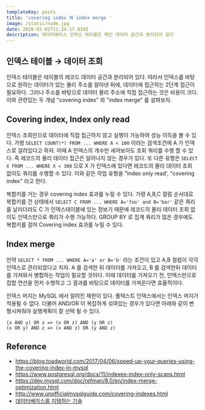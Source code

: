 ```yaml
---
templateKey: posts
title: 'covering index 와 index merge '
image: /static/nude.jpg
date: 2020-02-02T11:24:17.034Z
description: 데이터베이스 인덱스 테이블은 메인 데이터 공간과 분리되어 있다
---
```

## 인덱스 테이블 → 데이터 조회

인덱스 테이블은 테이블의 레코드 데이터 공간과 분리되어 있다. 따라서 인덱스를 바탕으로 원하는 데이터가 있는 물리 주소를 알아낸 뒤에, 데이터에 접근하는 2단계 접근이 필요하다. 그러나 주소를 바탕으로 데이터 물리 주소에 직접 접근하는 것은 비용이 크다. 이와 관련있는 두 개념 "covering index" 와 "index merge" 를 살펴보자.

## Covering index, Index only read

인덱스 조회만으로 데이터에 직접 접근하지 않고 실행이 가능하여 성능 이득을 볼 수 있다. 가령 `SELECT COUNT(*) FROM ... WHERE A < 100` 이라는 검색조건에 A 가 인덱스로 걸려있다고 하자. 이때 A 인덱스의 개수만 세어보아도 조회 쿼리를 수행 할 수 있다. 즉 레코드의 물리 데이터 접근은 일어나지 않는 경우가 있다. 또 다른 유형은 `SELECT X FROM ... WHERE X < 300` 으로 X 가 인덱스에 있다면 레코드의 물리 데이터 조회 없이도 쿼리를 수행할 수 있다. 이와 같은 작업 유형을 "Index only read', "covering index" 라고 한다.

복합키를 거는 경우 covering index 효과를 누릴 수 있다. 가령 A,B,C 컬럼 순서대로 복합키를 건 상태에서 `SELECT C FROM ... WHERE A='foo' and B='bar'` 같은 쿼리를 날리더라도 C 가 인덱스테이블에 있는 정보기 때문에 레코드의 물리 데이터 조회 없이도 인덱스만으로 쿼리가 수행 가능하다. GROUP BY 로 집계 쿼리가 많은 경우에도 복합키를 걸어 Covering index 효과를 누릴 수 있다.

## Index merge

만약 `SELECT * FROM ... WHERE A='a' or B='b'` 라는 조건이 있고 A,B 컬럼이 각각 인덱스로 관리되었다고 치자. A 를 검색한 뒤 데이터를 가져오고, B 를 검색한뒤 데이터를 가져와서 병합하는 작업이 필요할 것이다. 이때 데이터를 가져오기 전, 인엑스만으로 집합 연산을 먼저 수행하고 그 결과를 바탕으로 데이터를 가져온다면 효율적이다.

인덱스 머지는 MySQL 에서 알려진 제한이 있다. 풀텍스트 인덱스에서는 인덱스 머지가 적용될 수 없다. 더불어 AND/OR 이 복잡하게 섞여있는 경우가 있다면 아래와 같이 변형시켜줘야 실행계획이 잘 선택 될 수 있다. 

```
(x AND y) OR z => (x OR z) AND (y OR z)
(x OR y) AND z => (x AND z) OR (y AND z)
```

## Reference

* [](https://blog.toadworld.com/2017/04/06/speed-up-your-queries-using-the-covering-index-in-mysql)<https://blog.toadworld.com/2017/04/06/speed-up-your-queries-using-the-covering-index-in-mysql>
* [](https://www.postgresql.org/docs/12/indexes-index-only-scans.html)<https://www.postgresql.org/docs/11/indexes-index-only-scans.html>
* [](https://dev.mysql.com/doc/refman/8.0/en/index-merge-optimization.html)<https://dev.mysql.com/doc/refman/8.0/en/index-merge-optimization.html>
* [](http://www.unofficialmysqlguide.com/covering-indexes.html)<http://www.unofficialmysqlguide.com/covering-indexes.html>
* [데이터베이스를 지탱하는 기술](http://www.yes24.com/Product/goods/27893960)
